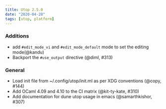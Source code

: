 ```yaml
---
title: Utop 2.5.0
date: "2020-04-28"
tags: [utop, platform]
---
```


### Additions

* add `#edit_mode_vi` and `#edit_mode_default` mode to set the editing mode(@kandu)
* Backport the `#use_output` directive (@diml, #313)

### General

* Load init file from ~/.config/utop/init.ml as per XDG conventions (@copy, #144)
* Add OCaml 4.09 and 4.10 to the CI matrix (@kit-ty-kate, #310)
* Add documentation for dune utop usage in emacs (@samarthkishor, #307)
